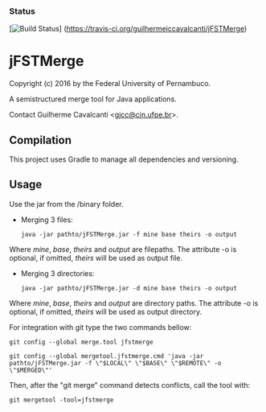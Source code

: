 ### Status
[![Build Status](https://travis-ci.org/guilhermejccavalcanti/jFSTMerge.png)] (https://travis-ci.org/guilhermejccavalcanti/jFSTMerge)

jFSTMerge
========

Copyright (c) 2016 by the Federal University of Pernambuco.

A semistructured merge tool for Java applications.

Contact Guilherme Cavalcanti &lt;<gjcc@cin.ufpe.br>&gt;.

Compilation
-----------
This project uses Gradle to manage all dependencies and versioning. 

Usage
-------------
Use the jar from the /binary folder.

* Merging 3 files:

   `java -jar pathto/jFSTMerge.jar -f mine base theirs -o output`

Where *mine*, *base*, *theirs* and *output* are filepaths.
The attribute -o is optional, if omitted, *theirs* will be used as output file.

* Merging 3 directories:

   `java -jar pathto/jFSTMerge.jar -d mine base theirs -o output`
 
Where *mine*, *base*, *theirs* and *output* are directory paths.
The attribute -o is optional, if omitted, *theirs* will be used as output directory.

For integration with git type the two commands bellow:

   `git config --global merge.tool jfstmerge`
   
   `git config --global mergetool.jfstmerge.cmd 'java -jar pathto/jFSTMerge.jar -f \"$LOCAL\" \"$BASE\" \"$REMOTE\" -o \"$MERGED\"'`

Then, after the "git merge" command detects conflicts, call the tool with:

   `git mergetool -tool=jfstmerge`


